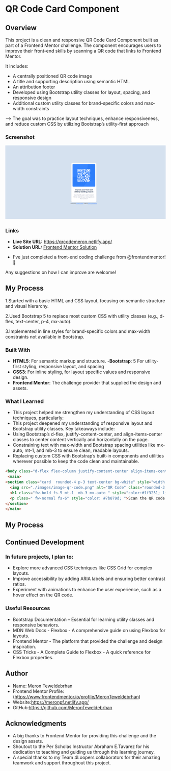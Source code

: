 # QR Code Card Component

## Overview

This project is a clean and responsive QR Code Card Component built as part of a Frontend Mentor challenge. The component encourages users to improve their front-end skills by scanning a QR code that links to Frontend Mentor.

It includes:
* A centrally positioned QR code image
* A title and supporting description using semantic HTML
* An attribution footer
* Developed using Bootstrap utility classes for layout, spacing, and responsive design
* Additional custom utility classes for brand-specific colors and max-width constraints

--> The goal was to practice layout techniques, enhance responsiveness, and reduce custom CSS by utilizing Bootstrap’s utility-first approach
### Screenshot

<img src="QR-code-BT.png" alt="QR Code Card Screenshot">

### Links 

- **Live Site URL:** https://qrcodemeron.netlify.app/
- **Solution URL:** [Frontend Mentor Solution](https://www.frontendmentor.io/solutions/qr-code-card-component-with-flexbox-and-responsive-design-use-htmlandcss-Tyk6q6l395)

* I've just completed a front-end coding challenge from @frontendmentor! 🎉

 

Any suggestions on how I can improve are welcome!
## My Process
1.Started with a basic HTML and CSS layout, focusing on semantic structure and visual hierarchy.

2.Used Bootstrap 5 to replace most custom CSS with utility classes (e.g., d-flex, text-center, p-4, mx-auto).

3.Implemented in line styles  for brand-specific colors and max-width constraints not available in Bootstrap.

### Built With

- **HTML5**: For semantic markup and structure.
-**Bootstrap**: 5 For utility-first styling, responsive layout, and spacing
- **CSS3**: For inline styling,  for layout specific values and responsive design.
- **Frontend Mentor**: The challenge provider that supplied the design and assets.

### What I Learned

- This project helped me strengthen my understanding of CSS layout techniques, particularly:
- This project deepened my understanding of responsive layout and Bootstrap utility classes. Key takeaways include:
- Using Bootstrap’s d-flex, justify-content-center, and align-items-center classes to center content vertically and horizontally on the page.
- Constraining text with max-width and Bootstrap spacing utilities like mx-auto, mt-1, and mb-3 to ensure clean, readable layouts.
- Replacing custom CSS with Bootstrap’s built-in components and utilities wherever possible to keep the code clean and maintainable.

```html bootstrap and inline styles
<body class="d-flex flex-column justify-content-center align-items-center m-0 min-vh-100 " style="background-color:#D5E1EF ;">
 <main>
<section class="card  rounded-4 p-3 text-center bg-white" style="width: 320px; height: 499px;">
  <img src="./images/image-qr-code.png" alt="QR Code" class="rounded-3 mb-4">
  <h1 class="fw-bold fs-5 mt-1  mb-3 mx-auto " style="color:#1f3251; line-height:1.2; max-width:250px; ">Improve your front-end skills by building projects</h1>
  <p class=" fw-normal fs-6" style="color: #7b879d; ">Scan the QR code to visit Frontend Mentor and take your coding skills to the next level</p>
</section>
</main>
```
  ## My Process
 
 ## Continued Development
  ### In future projects, I plan to:

* Explore more advanced CSS techniques like CSS Grid for complex layouts.
* Improve accessibility by adding ARIA labels and ensuring better contrast ratios.
* Experiment with animations to enhance the user experience, such as a hover effect on the QR code.

### Useful Resources
* Bootstrap Documentation – Essential for learning utility classes and responsive behaviors.
* MDN Web Docs - Flexbox - A comprehensive guide on using Flexbox for layouts.
* Frontend Mentor - The platform that provided the challenge and design inspiration.
* CSS Tricks - A Complete Guide to Flexbox - A quick reference for Flexbox properties.
## Author
* Name: Meron Teweldebrhan 
* Frontend Mentor Profile:(https://www.frontendmentor.io/profile/MeronTeweldebrhan)
* Website:https://meronpf.netlify.app/
* GitHub:https://github.com/MeronTeweldebrhan
## Acknowledgments
* A big thanks to Frontend Mentor for providing this challenge and the design assets.
* Shoutout to the Per Scholas Instructor Abraham E.Tavarez for his dedication to teaching and guiding us through this learning journey.
* A special thanks to my Team 4Loopers collaborators for their amazing teamwork and support throughout this project.









